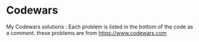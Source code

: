 # Codewars
My Codewars solutions :
Each problem is listed in the bottom of the code as a comment.
these problems are from https://www.codewars.com
